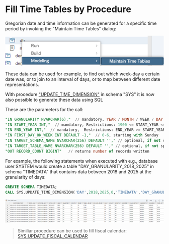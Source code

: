 # Fill Time Tables by Procedure

Gregorian date and time information can be generated for a specific time period by invoking the "Maintain Time Tables" dialog:

![maintain time tables](./screenshots/maintainTimeTablesDialog.png)

These data can be used for example, to find out which week-day a certain date was, or to join to an interval of days, or to map between different date representations.

With procedure ["UPDATE_TIME_DIMENSION"](https://help.sap.com/docs/SAP_HANA_PLATFORM/e8e6c8142e60469bb401de5fdb6f7c00/806cc196b51e4e6cb6b955b0f9bce4ab.html) in schema "SYS" it is now also possible to generate these data using SQL

These are the parameters for the call:

```SQL
"IN GRANULARITY NVARCHAR(6),"  // mandatory, YEAR / MONTH / WEEK / DAY / HOUR / MINUTE / SECOND are allowed
"IN START_YEAR INT,"  // mandatory, Restrictions: 1900 <= START_YEAR <= 2200
"IN END_YEAR INT,"  // mandatory,  Restrictions: END_YEAR >= START_YEAR, END_YEAR – START_YEAR < 50
"IN FIRST_DAY_OK_WEEK INT DEFAULT -1,"  // 0-6, starting with Sunday
"IN TARGET_SCHEMA_NAME NVARCHAR(256) DEFAULT ''," // optional, if not specified: "_SYS_BI"
"IN TARGET_TABLE_NAME NVARCHAR(256) DEFAULT ''," // optional, if not specified: "M_TIME_DIMENSION" | "M_TIME_DIMENSION_WEEK" | "M_TIME_DIMENSION_MONTH" | "M_TIME_DIMENSION_YEAR"
"OUT RECORD_COUNT BIGINT"   // returns number of records written
```


For example, the following statements when executed with e.g., database user SYSTEM would create a table "DAY_GRANULARITY_2018_2025" in schema "TIMEDATA" that contains data between 2018 and 2025 at the granularity of days:
```SQL
CREATE SCHEMA TIMEDATA;
CALL SYS.UPDATE_TIME_DIMENSION('DAY',2018,2025,0,'TIMEDATA','DAY_GRANULARITY_2018_2025',?);
```


![example dates](./screenshots/exampleDateTime.png)

> Similiar procedure can be used to fill fiscal calendar: [SYS.UPDATE_FISCAL_CALENDAR](https://help.sap.com/docs/SAP_HANA_PLATFORM/e8e6c8142e60469bb401de5fdb6f7c00/dd56099edd66419e8ccd3f775d31808c.html)
